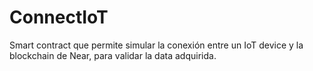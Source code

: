 # ConnectIoT
Smart contract que permite simular la conexión entre un IoT device y la blockchain de Near, para validar la data adquirida.
